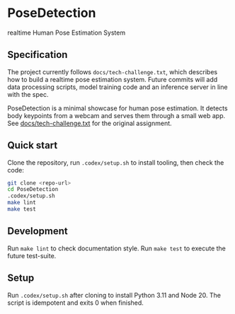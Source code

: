 # PoseDetection

realtime Human Pose Estimation System

## Specification

The project currently follows `docs/tech-challenge.txt`, which describes how
to build a realtime pose estimation system. Future commits will add data
processing scripts, model training code and an inference server in line with
the spec.

PoseDetection is a minimal showcase for human pose estimation. It detects body
keypoints from a webcam and serves them through a small web app. See
[docs/tech-challenge.txt](docs/tech-challenge.txt) for the original assignment.

## Quick start

Clone the repository, run `.codex/setup.sh` to install tooling, then check the
code:

```bash
git clone <repo-url>
cd PoseDetection
.codex/setup.sh
make lint
make test
```

## Development
Run `make lint` to check documentation style.
Run `make test` to execute the future test-suite.

## Setup

Run `.codex/setup.sh` after cloning to install Python 3.11 and Node 20.
The script is idempotent and exits 0 when finished.
